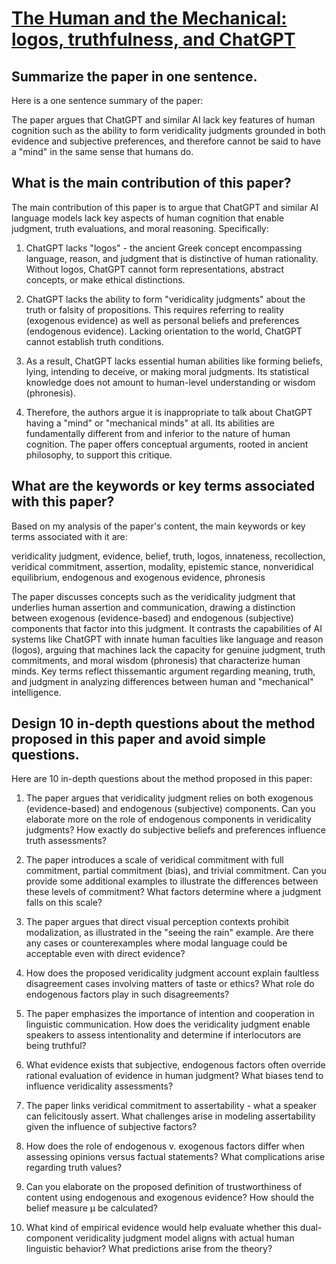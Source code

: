 # [The Human and the Mechanical: logos, truthfulness, and ChatGPT](https://arxiv.org/abs/2402.01267)

## Summarize the paper in one sentence.

 Here is a one sentence summary of the paper:

The paper argues that ChatGPT and similar AI lack key features of human cognition such as the ability to form veridicality judgments grounded in both evidence and subjective preferences, and therefore cannot be said to have a "mind" in the same sense that humans do.


## What is the main contribution of this paper?

 The main contribution of this paper is to argue that ChatGPT and similar AI language models lack key aspects of human cognition that enable judgment, truth evaluations, and moral reasoning. Specifically:

1) ChatGPT lacks "logos" - the ancient Greek concept encompassing language, reason, and judgment that is distinctive of human rationality. Without logos, ChatGPT cannot form representations, abstract concepts, or make ethical distinctions. 

2) ChatGPT lacks the ability to form "veridicality judgments" about the truth or falsity of propositions. This requires referring to reality (exogenous evidence) as well as personal beliefs and preferences (endogenous evidence). Lacking orientation to the world, ChatGPT cannot establish truth conditions. 

3) As a result, ChatGPT lacks essential human abilities like forming beliefs, lying, intending to deceive, or making moral judgments. Its statistical knowledge does not amount to human-level understanding or wisdom (phronesis). 

4) Therefore, the authors argue it is inappropriate to talk about ChatGPT having a "mind" or "mechanical minds" at all. Its abilities are fundamentally different from and inferior to the nature of human cognition. The paper offers conceptual arguments, rooted in ancient philosophy, to support this critique.


## What are the keywords or key terms associated with this paper?

 Based on my analysis of the paper's content, the main keywords or key terms associated with it are:

veridicality judgment, evidence, belief, truth, logos, innateness, recollection, veridical commitment, assertion, modality, epistemic stance, nonveridical equilibrium, endogenous and exogenous evidence, phronesis

The paper discusses concepts such as the veridicality judgment that underlies human assertion and communication, drawing a distinction between exogenous (evidence-based) and endogenous (subjective) components that factor into this judgment. It contrasts the capabilities of AI systems like ChatGPT with innate human faculties like language and reason (logos), arguing that machines lack the capacity for genuine judgment, truth commitments, and moral wisdom (phronesis) that characterize human minds. Key terms reflect thissemantic argument regarding meaning, truth, and judgment in analyzing differences between human and "mechanical" intelligence.


## Design 10 in-depth questions about the method proposed in this paper and avoid simple questions.

 Here are 10 in-depth questions about the method proposed in this paper:

1. The paper argues that veridicality judgment relies on both exogenous (evidence-based) and endogenous (subjective) components. Can you elaborate more on the role of endogenous components in veridicality judgments? How exactly do subjective beliefs and preferences influence truth assessments?

2. The paper introduces a scale of veridical commitment with full commitment, partial commitment (bias), and trivial commitment. Can you provide some additional examples to illustrate the differences between these levels of commitment? What factors determine where a judgment falls on this scale?

3. The paper argues that direct visual perception contexts prohibit modalization, as illustrated in the "seeing the rain" example. Are there any cases or counterexamples where modal language could be acceptable even with direct evidence?

4. How does the proposed veridicality judgment account explain faultless disagreement cases involving matters of taste or ethics? What role do endogenous factors play in such disagreements?

5. The paper emphasizes the importance of intention and cooperation in linguistic communication. How does the veridicality judgment enable speakers to assess intentionality and determine if interlocutors are being truthful?

6. What evidence exists that subjective, endogenous factors often override rational evaluation of evidence in human judgment? What biases tend to influence veridicality assessments? 

7. The paper links veridical commitment to assertability - what a speaker can felicitously assert. What challenges arise in modeling assertability given the influence of subjective factors?

8. How does the role of endogenous v. exogenous factors differ when assessing opinions versus factual statements? What complications arise regarding truth values?

9. Can you elaborate on the proposed definition of trustworthiness of content using endogenous and exogenous evidence? How should the belief measure μ be calculated?

10. What kind of empirical evidence would help evaluate whether this dual-component veridicality judgment model aligns with actual human linguistic behavior? What predictions arise from the theory?
